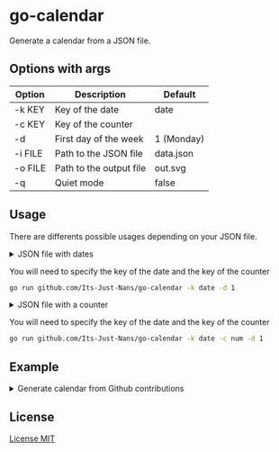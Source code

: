 # go-calendar

Generate a calendar from a JSON file.

## Options with args

| Option  | Description             | Default    |
| ------- | ----------------------- | ---------- |
| -k KEY  | Key of the date         | date       |
| -c KEY  | Key of the counter      |            |
| -d      | First day of the week   | 1 (Monday) |
| -i FILE | Path to the JSON file   | data.json  |
| -o FILE | Path to the output file | out.svg    |
| -q      | Quiet mode              | false      |

## Usage

There are differents possible usages depending on your JSON file.

<details>

<summary>JSON file with dates </summary>

```json
[
  {
    "date": "2022-11-06",
  },
  {
    "date": "2022-11-07",
  },
]
```

</details>

You will need to specify the key of the date and the key of the counter

```sh
go run github.com/Its-Just-Nans/go-calendar -k date -d 1
```

<details>

<summary>JSON file with a counter</summary>

```json
[
  {
    "date": "2022-11-06",
    "num": 9
  },
  {
    "date": "2022-11-06",
    "num": 1
  },
]
```

</details>

You will need to specify the key of the date and the key of the counter

```sh
go run github.com/Its-Just-Nans/go-calendar -k date -c num -d 1
```

## Example

<details>

<summary>Generate calendar from Github contributions</summary>

Using [gh api](https://cli.github.com/manual/gh) and [jq](https://github.com/jqlang/jq), you can get your contributions from Github with

```sh
gh api graphql -F owner='Its-Just-Nans' -f query='
    query( $owner: String!) {
      user(login: $owner) {
    contributionsCollection {
      contributionCalendar {
        totalContributions
        weeks {
          contributionDays {
            contributionCount
            weekday
            date
          }
        }
      }
    }
  }}' | jq '[.data.user.contributionsCollection.contributionCalendar.weeks | .[].contributionDays |.[] | {date: (.date), num:(.contributionCount)}]' > out.json
```

Then you can generate the calendar with

```sh
go run github.com/Its-Just-Nans/go-calendar -k date -c num -i out.json -o contributions.svg -d 1
```

</details>

## License

[License MIT](./LICENSE)
